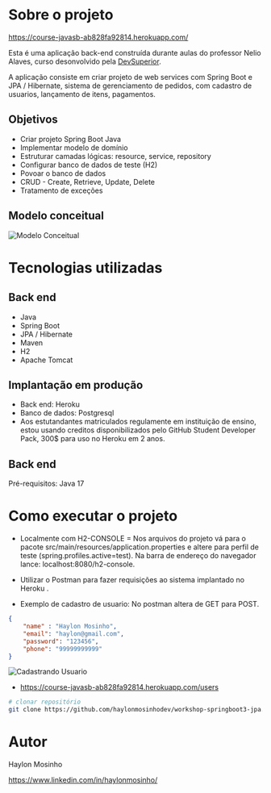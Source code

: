 # Sobre o projeto

https://course-javasb-ab828fa92814.herokuapp.com/

 Esta é uma aplicação back-end construída durante aulas do professor Nelio Alaves, curso desonvolvido pela [DevSuperior](https://devsuperior.com "Site da DevSuperior").

A aplicação consiste em criar projeto de web services com Spring Boot e JPA / Hibernate, sistema de gerenciamento de pedidos, com cadastro de usuarios, lançamento de itens, pagamentos.

## Objetivos

- Criar projeto Spring Boot Java
- Implementar modelo de domínio
- Estruturar camadas lógicas: resource, service, repository
- Configurar banco de dados de teste (H2)
- Povoar o banco de dados
- CRUD - Create, Retrieve, Update, Delete
- Tratamento de exceções

## Modelo conceitual
![Modelo Conceitual](https://github.com/haylonmosinhodev/assets/blob/main/domain%20model.jpg)


# Tecnologias utilizadas
## Back end
- Java
- Spring Boot
- JPA / Hibernate
- Maven
- H2
- Apache Tomcat


## Implantação em produção
- Back end: Heroku  
- Banco de dados: Postgresql
- Aos estutandantes matriculados regulamente em instituição de ensino, estou usando creditos disponibilizados pelo GitHub Student Developer Pack, 300$ para uso no Heroku em 2 anos.

## Back end
Pré-requisitos: Java 17

# Como executar o projeto
- Localmente com H2-CONSOLE = Nos arquivos do projeto vá para o pacote src/main/resources/application.properties e altere para perfil de teste (spring.profiles.active=test).
  Na barra de endereço do navegador lance: localhost:8080/h2-console.


- Utilizar o Postman para fazer requisições ao sistema implantado no Heroku .
- Exemplo de cadastro de usuario: No postman altera de GET para POST.
```json
{
    "name" : "Haylon Mosinho",
    "email": "haylon@gmail.com",
    "password": "123456",
    "phone": "99999999999"
}
```
  
![Cadastrando Usuario](https://github.com/haylonmosinhodev/assets/blob/main/postman%20get%20usuario.jpg)

- https://course-javasb-ab828fa92814.herokuapp.com/users

```bash
# clonar repositório
git clone https://github.com/haylonmosinhodev/workshop-springboot3-jpa.git
```
 
# Autor

Haylon Mosinho

https://www.linkedin.com/in/haylonmosinho/



